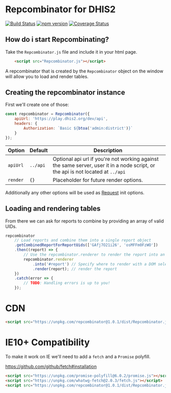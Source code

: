 # Repcombinator for DHIS2

[![Build Status](https://travis-ci.org/Markionium/Repcombinator.svg?branch=master)](https://travis-ci.org/Markionium/Repcombinator)
[![npm version](https://badge.fury.io/js/repcombinator.svg)](https://badge.fury.io/js/repcombinator)
[![Coverage Status](https://coveralls.io/repos/github/Markionium/Repcombinator/badge.svg?branch=master)](https://coveralls.io/github/Markionium/Repcombinator?branch=master)

## How do i start Repcombinating?

Take the `Repcombinator.js` file and include it in your html page.
```html
    <script src="Repcombinator.js"></script>
```

A repcombinator that is created by the `Repcombinator` object on the window will allow you to load and render tables.

## Creating the repcombinator instance

First we'll create one of those:
```js
const repcombinator = Repcombinator({ 
    apiUrl: 'https://play.dhis2.org/dev/api',
    headers: { 
        Authorization: `Basic ${btoa('admin:district')}` 
    } 
});
```

| Option | Default | Description |
|--------|----------| ---------|
| `apiUrl` |`../api` | Optional api url if you're not working against the same server, user it in a node script, or the api is not located at `../api` | 
| `render` | `{}` | Placeholder for future render options. | 

Additionally any other options will be used as [Request](https://developer.mozilla.org/en-US/docs/Web/API/Request/Request) init options.

## Loading and rendering tables

From there we can ask for reports to combine by providing an array of valid UIDs.

```js
repcombinator
    // Load reports and combine them into a single report object
    .getCombinedReportForReportUids(['GAfj7O21i26', 'osMFFm0FzWO'])
    .then((report) => {
        // Use the repcombinator.renderer to render the report into an element with the ID `report`
        repcombinator.renderer
            .into('#report') // Specify where to render with a DOM selector
            .render(report); // render the report
    })
    .catch(error => {
        // TODO: Handling errors is up to you!
    });
```

# CDN

```html
<script src="https://unpkg.com/repcombinator@1.0.1/dist/Repcombinator.js"></script>
```

# IE10+ Compatibility

To make it work on IE we'll need to add a `fetch` and a `Promise` polyfill.

https://github.com/github/fetch#installation

```html
<script src="https://unpkg.com/promise-polyfill@6.0.2/promise.js"></script>
<script src="https://unpkg.com/whatwg-fetch@2.0.3/fetch.js"></script>
<script src="https://unpkg.com/repcombinator@1.0.1/dist/Repcombinator.js"></script>
```
